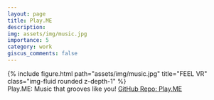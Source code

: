 ```yaml
---
layout: page
title: Play.ME
description:
img: assets/img/music.jpg
importance: 5
category: work
giscus_comments: false
---
```


<div class="row">
    <div class="col-sm mt-3 mt-md-0">
        {% include figure.html path="assets/img/music.jpg" title="FEEL VR" class="img-fluid rounded z-depth-1" %}
    </div>
</div>
<div class="caption">
    Play.ME: Music that grooves like you!
    <a href="https://github.com/jsuyash1514/GestureSound">GitHub Repo: Play.ME</a>
</div>